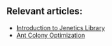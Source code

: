 ## Relevant articles:

- [Introduction to Jenetics Library](http://www.baeldung.com/jenetics)
- [Ant Colony Optimization](http://www.baeldung.com/java-ant-colony-optimization)